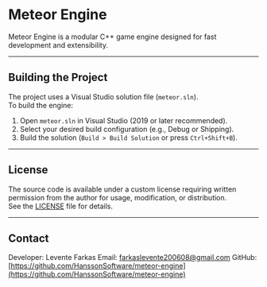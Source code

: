 # Meteor Engine

Meteor Engine is a modular C++ game engine designed for fast development and extensibility.

---

## Building the Project

The project uses a Visual Studio solution file (`meteor.sln`).  
To build the engine:

1. Open `meteor.sln` in Visual Studio (2019 or later recommended).  
2. Select your desired build configuration (e.g., Debug or Shipping).  
3. Build the solution (`Build > Build Solution` or press `Ctrl+Shift+B`).

---

## License

The source code is available under a custom license requiring written permission from the author for usage, modification, or distribution.  
See the [LICENSE](LICENSE) file for details.

---

## Contact

Developer: Levente Farkas
Email: farkaslevente200608@gmail.com
GitHub: [https://github.com/HanssonSoftware/meteor-engine](https://github.com/HanssonSoftware/meteor-engine)
